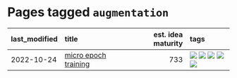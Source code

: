 # Pages tagged `augmentation`

|last_modified|title|est. idea maturity|tags
|:---|:---|---:|:---|
|2022-10-24|[micro epoch training](../micro-epoch.md)|733|[![](https://img.shields.io/badge/tag-augmentation-cc5ed7)](../tags/augmentation.md) [![](https://img.shields.io/badge/tag-dataset-112e27)](../tags/dataset.md) [![](https://img.shields.io/badge/tag-heuristics-dd597e)](../tags/heuristics.md) [![](https://img.shields.io/badge/tag-tooling-ea1833)](../tags/tooling.md) [![](https://img.shields.io/badge/tag-training-e8ae48)](../tags/training.md)|